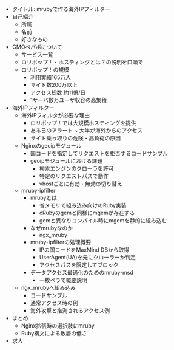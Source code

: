 - タイトル: mrubyで作る海外IPフィルター
- 自己紹介
  + 所属
  + 名前
  + 好きなもの
- GMOペパボについて
  + サービス一覧
  + ロリポップ！・ホスティングとは？の説明を口頭で
  + ロリポップ！の規模
    * 利用実績165万人
    * サイト数200万以上
    * アクセス総数 約11億/日
    * 1サーバ数万ユーザ収容の高集積
- 海外IPフィルター
  + 海外IPフィルタが必要な理由
    * ロリポップ！では大規模ホスティングを提供
    * ある日のアラート ~ 大半が海外からのアクセス
    * サイト乗っ取りの危険・高負荷の原因
  + Nginxのgeoipモジュール
    * 国コードを指定してリクエストを拒否するコードサンプル
    * geoipモジュールにおける課題
      + 検索エンジンのクローラを許可
      + 特定のリクエストパスで動作
      + vhostごとに有効・無効の切り替え
  + mruby-ipfilter
    * mrubyとは
      + 省メモリで組み込み向けのRuby実装
      + cRubyのgemと同様にmgemが存在する
      + gemと異なりコンパイル時にmgemを静的に組み込む
    * なぜmrubyなのか
      + ngx_mruby
    * mruby-ipfilterの処理概要
      - IPの国コードをMaxMind DBから取得
      - UserAgent(UA)を元にクローラーか判定
      - アクセスパスを限定してブロック
    * データアクセス最適化のためのmruby-msd
      - 一枚ペラで概要説明
  + ngx_mrubyへ組み込み
    * コードサンプル
    * 通常アクセス時の例
    * 海外攻撃と推測されるアクセス例
- まとめ
  + Nginx拡張時の選択肢にmruby
  + Ruby構文による敷居の低さ
- 求人
